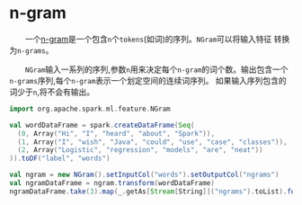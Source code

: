 # n-gram

&emsp;&emsp;一个[n-gram](https://en.wikipedia.org/wiki/N-gram)是一个包含`n`个`tokens`(如词)的序列。`NGram`可以将输入特征
转换为`n-grams`。

&emsp;&emsp;`NGram`输入一系列的序列,参数`n`用来决定每个`n-gram`的词个数。输出包含一个`n-grams`序列,每个`n-gram`表示一个划定空间的连续词序列。
如果输入序列包含的词少于`n`,将不会有输出。

```scala
import org.apache.spark.ml.feature.NGram

val wordDataFrame = spark.createDataFrame(Seq(
  (0, Array("Hi", "I", "heard", "about", "Spark")),
  (1, Array("I", "wish", "Java", "could", "use", "case", "classes")),
  (2, Array("Logistic", "regression", "models", "are", "neat"))
)).toDF("label", "words")

val ngram = new NGram().setInputCol("words").setOutputCol("ngrams")
val ngramDataFrame = ngram.transform(wordDataFrame)
ngramDataFrame.take(3).map(_.getAs[Stream[String]]("ngrams").toList).foreach(println)
```